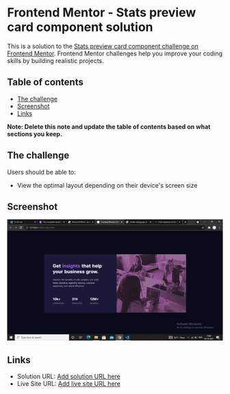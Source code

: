 # Frontend Mentor - Stats preview card component solution

This is a solution to the [Stats preview card component challenge on Frontend Mentor](https://www.frontendmentor.io/challenges/stats-preview-card-component-8JqbgoU62). Frontend Mentor challenges help you improve your coding skills by building realistic projects. 

## Table of contents
  - [The challenge](#the-challenge)
  - [Screenshot](#screenshot)
  - [Links](#links)

**Note: Delete this note and update the table of contents based on what sections you keep.**

## The challenge

Users should be able to:

- View the optimal layout depending on their device's screen size

## Screenshot

![](design/Screenshot.png)

## Links

- Solution URL: [Add solution URL here](https://github.com/IshitaBisaria/Stats-Preview-Card-Component)
- Live Site URL: [Add live site URL here](https://ishitabisaria.github.io/Stats-Preview-Card-Component/)